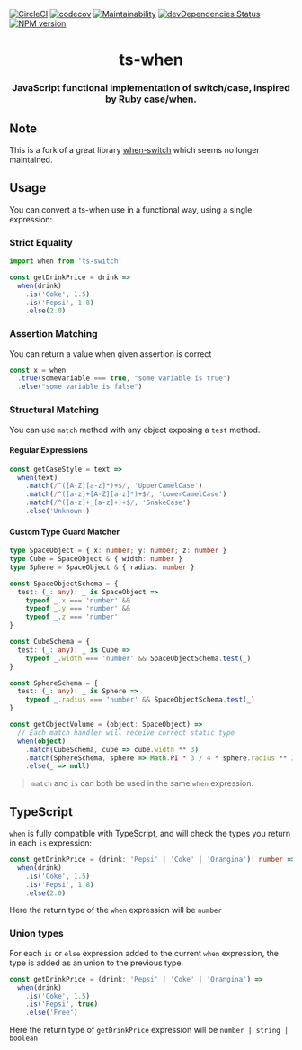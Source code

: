 [![CircleCI](https://circleci.com/gh/nawordar/ts-when.svg?style=shield)](https://circleci.com/gh/nawordar/ts-when)
[![codecov](https://codecov.io/gh/nawordar/ts-when/branch/master/graph/badge.svg)](https://codecov.io/gh/nawordar/ts-when)
[![Maintainability](https://api.codeclimate.com/v1/badges/acbaf24c14a3478dc54b/maintainability)](https://codeclimate.com/github/nawordar/ts-when/maintainability)
[![devDependencies Status](https://david-dm.org/nawordar/ts-when/dev-status.svg)](https://david-dm.org/nawordar/ts-when?type=dev)
[![NPM version](https://badge.fury.io/js/ts-when.svg)](http://badge.fury.io/js/ts-when)

<h1 align="center">ts-when</h1>

<h3 align="center">
  JavaScript functional implementation of switch/case, inspired by Ruby case/when.
</h3>

## Note

This is a fork of a great library [when-switch] which seems no longer maintained.

## Usage

You can convert a ts-when use in a functional way, using a single expression:

### Strict Equality

```js
import when from 'ts-switch'

const getDrinkPrice = drink =>
  when(drink)
    .is('Coke', 1.5)
    .is('Pepsi', 1.8)
    .else(2.0)
```

### Assertion Matching

You can return a value when given assertion is correct

```ts
const x = when
  .true(someVariable === true, "some variable is true")
  .else("some variable is false")

```

### Structural Matching

You can use `match` method with any object exposing a `test` method.

#### Regular Expressions

```js
const getCaseStyle = text =>
  when(text)
    .match(/^([A-Z][a-z]*)+$/, 'UpperCamelCase')
    .match(/^([a-z]+[A-Z][a-z]*)+$/, 'LowerCamelCase')
    .match(/^([a-z]+_[a-z]+)+$/, 'SnakeCase')
    .else('Unknown')
```

#### Custom Type Guard Matcher

```ts
type SpaceObject = { x: number; y: number; z: number }
type Cube = SpaceObject & { width: number }
type Sphere = SpaceObject & { radius: number }

const SpaceObjectSchema = {
  test: (_: any): _ is SpaceObject =>
    typeof _.x === 'number' &&
    typeof _.y === 'number' &&
    typeof _.z === 'number'
}

const CubeSchema = {
  test: (_: any): _ is Cube =>
    typeof _.width === 'number' && SpaceObjectSchema.test(_)
}

const SphereSchema = {
  test: (_: any): _ is Sphere =>
    typeof _.radius === 'number' && SpaceObjectSchema.test(_)
}

const getObjectVolume = (object: SpaceObject) =>
  // Each match handler will receive correct static type
  when(object)
    .match(CubeSchema, cube => cube.width ** 3)
    .match(SphereSchema, sphere => Math.PI * 3 / 4 * sphere.radius ** 3)
    .else(_ => null)
```

> `match` and `is` can both be used in the same `when` expression.

## TypeScript

`when` is fully compatible with TypeScript, and will check the types you return in each `is` expression:

```ts
const getDrinkPrice = (drink: 'Pepsi' | 'Coke' | 'Orangina'): number =>
  when(drink)
    .is('Coke', 1.5)
    .is('Pepsi', 1.8)
    .else(2.0)
```

Here the return type of the `when` expression will be `number`

### Union types

For each `is` or `else` expression added to the current `when` expression, the type is added as an union to the previous type.

```ts
const getDrinkPrice = (drink: 'Pepsi' | 'Coke' | 'Orangina') =>
  when(drink)
    .is('Coke', 1.5)
    .is('Pepsi', true)
    .else('Free')
```

Here the return type of `getDrinkPrice` expression will be `number | string | boolean`

[when-switch]: https://github.com/kube/when-switch
